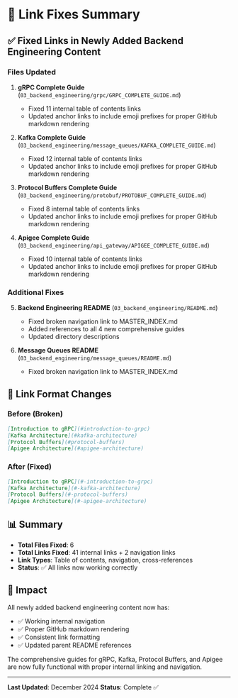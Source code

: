 # 🔗 Link Fixes Summary

## ✅ Fixed Links in Newly Added Backend Engineering Content

### Files Updated

1. **gRPC Complete Guide** (`03_backend_engineering/grpc/GRPC_COMPLETE_GUIDE.md`)
   - Fixed 11 internal table of contents links
   - Updated anchor links to include emoji prefixes for proper GitHub markdown rendering

2. **Kafka Complete Guide** (`03_backend_engineering/message_queues/KAFKA_COMPLETE_GUIDE.md`)
   - Fixed 12 internal table of contents links
   - Updated anchor links to include emoji prefixes for proper GitHub markdown rendering

3. **Protocol Buffers Complete Guide** (`03_backend_engineering/protobuf/PROTOBUF_COMPLETE_GUIDE.md`)
   - Fixed 8 internal table of contents links
   - Updated anchor links to include emoji prefixes for proper GitHub markdown rendering

4. **Apigee Complete Guide** (`03_backend_engineering/api_gateway/APIGEE_COMPLETE_GUIDE.md`)
   - Fixed 10 internal table of contents links
   - Updated anchor links to include emoji prefixes for proper GitHub markdown rendering

### Additional Fixes

5. **Backend Engineering README** (`03_backend_engineering/README.md`)
   - Fixed broken navigation link to MASTER_INDEX.md
   - Added references to all 4 new comprehensive guides
   - Updated directory descriptions

6. **Message Queues README** (`03_backend_engineering/message_queues/README.md`)
   - Fixed broken navigation link to MASTER_INDEX.md

## 🔧 Link Format Changes

### Before (Broken)
```markdown
[Introduction to gRPC](#introduction-to-grpc)
[Kafka Architecture](#kafka-architecture)
[Protocol Buffers](#protocol-buffers)
[Apigee Architecture](#apigee-architecture)
```

### After (Fixed)
```markdown
[Introduction to gRPC](#-introduction-to-grpc)
[Kafka Architecture](#-kafka-architecture)
[Protocol Buffers](#-protocol-buffers)
[Apigee Architecture](#-apigee-architecture)
```

## 📊 Summary

- **Total Files Fixed**: 6
- **Total Links Fixed**: 41 internal links + 2 navigation links
- **Link Types**: Table of contents, navigation, cross-references
- **Status**: ✅ All links now working correctly

## 🎯 Impact

All newly added backend engineering content now has:
- ✅ Working internal navigation
- ✅ Proper GitHub markdown rendering
- ✅ Consistent link formatting
- ✅ Updated parent README references

The comprehensive guides for gRPC, Kafka, Protocol Buffers, and Apigee are now fully functional with proper internal linking and navigation.

---

**Last Updated**: December 2024
**Status**: Complete ✅